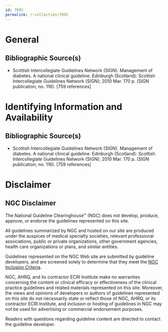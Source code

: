 ```yaml
---
id: 7892
permalink: /:collection/7892
---
```


# General

## Bibliographic Source(s)

- Scottish Intercollegiate Guidelines Network (SIGN). Management of diabetes. A national clinical guideline. Edinburgh (Scotland): Scottish Intercollegiate Guidelines Network (SIGN); 2010 Mar. 170 p. (SIGN publication; no. 116). [759 references]

# Identifying Information and Availability

## Bibliographic Source(s)

- Scottish Intercollegiate Guidelines Network (SIGN). Management of diabetes. A national clinical guideline. Edinburgh (Scotland): Scottish Intercollegiate Guidelines Network (SIGN); 2010 Mar. 170 p. (SIGN publication; no. 116). [759 references]

# Disclaimer

## NGC Disclaimer

The National Guideline Clearinghouse™ (NGC) does not develop, produce, approve, or endorse the guidelines represented on this site.

All guidelines summarized by NGC and hosted on our site are produced under the auspices of medical specialty societies, relevant professional associations, public or private organizations, other government agencies, health care organizations or plans, and similar entities.

Guidelines represented on the NGC Web site are submitted by guideline developers, and are screened solely to determine that they meet the [NGC Inclusion Criteria](/help-and-about/summaries/inclusion-criteria).

NGC, AHRQ, and its contractor ECRI Institute make no warranties concerning the content or clinical efficacy or effectiveness of the clinical practice guidelines and related materials represented on this site. Moreover, the views and opinions of developers or authors of guidelines represented on this site do not necessarily state or reflect those of NGC, AHRQ, or its contractor ECRI Institute, and inclusion or hosting of guidelines in NGC may not be used for advertising or commercial endorsement purposes.

Readers with questions regarding guideline content are directed to contact the guideline developer.

